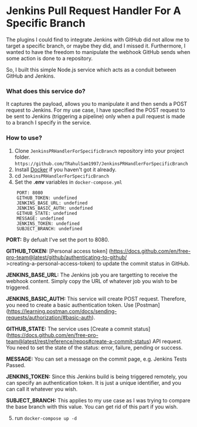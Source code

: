 # Jenkins Pull Request Handler For A Specific Branch
  The plugins I could find to integrate Jenkins with GitHub did not allow me to target a specific branch, or maybe they did, and I missed it. Furthermore, I wanted to have the freedom to manipulate the webhook GitHub sends when some action is done to a repository.

  So, I built this simple Node.js service which acts as a conduit between GitHub and Jenkins.

### What does this service do?
  It captures the payload, allows you to manipulate it and then sends a POST request to Jenkins. For my use case, I have specified the POST request to be sent to Jenkins (triggering a pipeline) only when a pull request is made to a branch I specify in the service.

### How to use?
  1) Clone `JenkinsPRHandlerForSpecificBranch` repository into your project folder.
  ```https://github.com/TRahulSam1997/JenkinsPRHandlerForSpecificBranch```
  2) Install [Docker](https://www.docker.com/) if you haven't got it already.
  3) cd `JenkinsPRHandlerForSpecificBranch`
  4) Set the **.env** variables in `docker-compose.yml`
  ```
      PORT: 8080
      GITHUB_TOKEN: undefined
      JENKINS_BASE_URL: undefined
      JENKINS_BASIC_AUTH: undefined
      GITHUB_STATE: undefined
      MESSAGE: undefined
      JENKINS_TOKEN: undefined
      SUBJECT_BRANCH: undefined
  ```
  **PORT:** By defualt I've set the port to 8080. <br />
  
  **GITHUB_TOKEN:** [Personal access token] (https://docs.github.com/en/free-pro-team@latest/github/authenticating-to-github/ <br />>creating-a-personal-access-token) to update the commit status in GitHub. <br />
  
  **JENKINS_BASE_URL:** The Jenkins job you are targetting to receive the webhook content. Simply copy the URL of whatever job you wish to be triggered. <br />
  
  **JENKINS_BASIC_AUTH:** This service will create POST request. Therefore, you need to create a basic authentication token. Use [Postman] (https://learning.postman.com/docs/sending-requests/authorization/#basic-auth). <br />
  
  **GITHUB_STATE:** The service uses [Create a commit status] (https://docs.github.com/en/free-pro-team@latest/rest/reference/repos#create-a-commit-status) API request. You need to set the state of the status: error, failure, pending or success. <br />
  
  **MESSAGE:** You can set a message on the commit page, e.g. Jenkins Tests Passed. <br />
  
  **JENKINS_TOKEN:** Since this Jenkins build is being triggered remotely, you can specify an authentication token. It is just a unique identifier, and you can call it whatever you wish. <br />
  
  **SUBJECT_BRANCH:** This applies to my use case as I was trying to compare the base branch with this value. You can get rid of this part if you wish. <br />

  5) run `docker-compose up -d`
